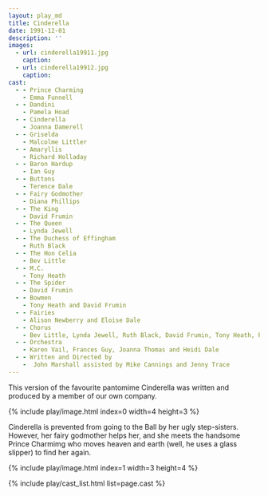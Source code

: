```yaml
---
layout: play_md
title: Cinderella
date: 1991-12-01
description: ''
images:
  - url: cinderella19911.jpg
    caption: 
  - url: cinderella19912.jpg
    caption: 
cast:
  - - Prince Charming  
    - Emma Funnell
  - - Dandini  
    - Pamela Hoad
  - - Cinderella   
    - Joanna Damerell
  - - Griselda  
    - Malcolme Littler
  - - Amaryllis  
    - Richard Holladay
  - - Baron Hardup  
    - Ian Guy
  - - Buttons   
    - Terence Dale
  - - Fairy Godmother   
    - Diana Phillips
  - - The King  
    - David Frumin
  - - The Queen  
    - Lynda Jewell
  - - The Duchess of Effingham   
    - Ruth Black
  - - The Hon Celia   
    - Bev Little
  - - M.C.   
    - Tony Heath
  - - The Spider 
    - David Frumin
  - - Bowmen   
    - Tony Heath and David Frumin
  - - Fairies  
    - Alison Newberry and Eloise Dale
  - - Chorus   
    - Bev Little, Lynda Jewell, Ruth Black, David Frumin, Tony Heath, Pam Rickard, Pam Slee, Ruth Gooding, Heidi Dale and Kathy Vail.
  - - Orchestra  
    - Karen Vail, Frances Guy, Joanna Thomas and Heidi Dale
  - - Written and Directed by 
    -  John Marshall assisted by Mike Cannings and Jenny Trace
---
```


This version of the favourite pantomime Cinderella was written and produced by a member of our own company.

{% include play/image.html index=0 width=4 height=3 %}

Cinderella is prevented from going to the Ball by her ugly step-sisters. However, her fairy godmother helps her, and she meets the handsome Prince Charmimg who moves heaven and earth (well, he uses a glass slipper) to find her again.

{% include play/image.html index=1 width=3 height=4 %}

{% include play/cast_list.html list=page.cast %}
